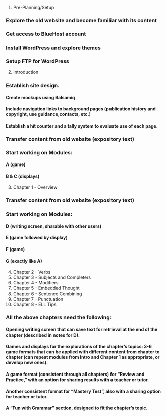 1. Pre-Planning/Setup
### Explore the old website and become familiar with its content
### Get access to BlueHost account
### Install WordPress and explore themes
### Setup FTP for WordPress

2. Introduction
### Establish site design.
#### Create mockups using Balsamiq
#### Include navigation links to background pages (publication history and copyright, use guidance,contacts, etc.) 
#### Establish a hit counter and a tally system to evaluate use of each page.
### Transfer content from old website (expository text) 
### Start working on Modules: 
#### A (game) 
#### B & C (displays)

3. Chapter 1 - Overview
### Transfer content from old website (expository text) 
### Start working on Modules:
#### D (writing screen, sharable with other users)
#### E (game followed by display)
#### F (game)
#### G (exactly like A)

4. Chapter 2 - Verbs
5. Chapter 3 - Subjects and Completers
6. Chapter 4 - Modifiers
7. Chapter 5 - Embedded Thought
8. Chapter 6 - Sentence Combining
9. Chapter 7 - Punctuation
10. Chapter 8 - ELL Tips
### All the above chapters need the following:
#### Opening writing screen that can save text for retrieval at the end of the chapter (described in notes for D).
#### Games and displays for the explorations of the chapter’s topics: 3-6 game formats that can be applied with different content from chapter to chapter (can repeat modules from Intro and Chapter 1 as appropriate, or develop new ones).
#### A game format (consistent through all chapters) for “Review and Practice,” with an option for sharing results with a teacher or tutor.
#### Another consistent format for “Mastery Test”, also with a sharing option for teacher or tutor.
#### A “Fun with Grammar” section, designed to fit the chapter’s topic.
